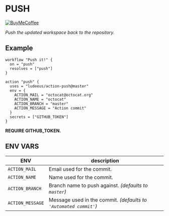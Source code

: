 # PUSH

[![BuyMeCoffee][buymecoffeebedge]][buymecoffee]

_Push the updated workspace back to the repository._

## Example

```
workflow "Push it!" {
  on = "push"
  resolves = ["push"]
}

action "push" {
  uses = "ludeeus/action-push@master"
  env = {
    ACTION_MAIL = "octocat@octocat.org"
    ACTION_NAME = "octocat"
    ACTION_BRANCH = "master"
    ACTION_MESSAGE = "Action commit"
  }
  secrets = ["GITHUB_TOKEN"]
}
```

**REQUIRE GITHUB_TOKEN.**

## ENV VARS

ENV | description
-- | --
`ACTION_MAIL` | Email used for the commit.
`ACTION_NAME` | Name used for the commit.
`ACTION_BRANCH` | Branch name to push against. _(defaults to `master`)_
`ACTION_MESSAGE` | Message used in the commit. _(defaults to `'Automated commit'`)_

[buymecoffee]: https://www.buymeacoffee.com/ludeeus
[buymecoffeebedge]: https://camo.githubusercontent.com/cd005dca0ef55d7725912ec03a936d3a7c8de5b5/68747470733a2f2f696d672e736869656c64732e696f2f62616467652f6275792532306d6525323061253230636f666665652d646f6e6174652d79656c6c6f772e737667
